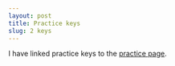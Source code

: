 ```yaml
---
layout: post
title: Practice keys
slug: 2 keys
---
```


I have linked practice keys to the [practice page](/practice).
